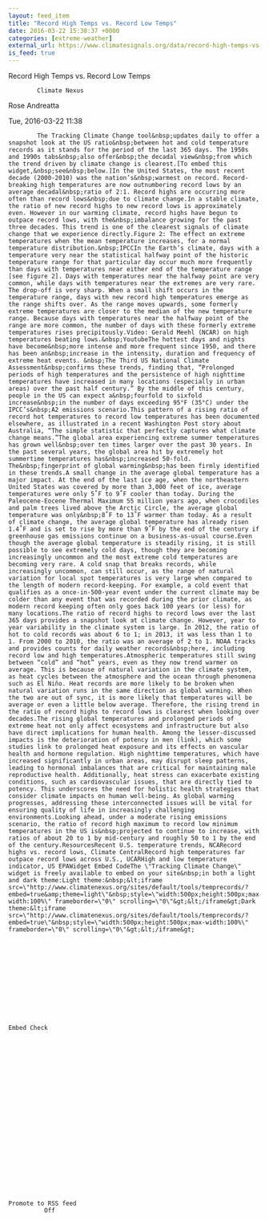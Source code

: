 ```yaml
---
layout: feed_item
title: "Record High Temps vs. Record Low Temps"
date: 2016-03-22 15:38:37 +0000
categories: [extreme-weather]
external_url: https://www.climatesignals.org/data/record-high-temps-vs-record-low-temps
is_feed: true
---
```


Record High Temps vs. Record Low Temps












            Climate Nexus
      














Rose Andreatta


















Tue, 2016-03-22 11:38
















            
      











            The Tracking Climate Change tool&nbsp;updates daily to offer a snapshot look at the US ratio&nbsp;between hot and cold temperature records as it stands for the period of the last 365 days. The 1950s and 1990s tabs&nbsp;also offer&nbsp;the decadal view&nbsp;from which the trend driven by climate change is clearest.[To embed this widget,&nbsp;see&nbsp;below.]In the United States, the most recent decade (2000-2010) was the nation’s&nbsp;warmest on record. Record-breaking high temperatures are now outnumbering record lows by an average decadal&nbsp;ratio of 2:1. Record highs are occurring more often than record lows&nbsp;due to climate change.In a stable climate, the ratio of new record highs to new record lows is approximately even. However in our warming climate, record highs have begun to outpace record lows, with the&nbsp;imbalance growing for the past three decades. This trend is one of the clearest signals of climate change that we experience directly.Figure 2: The effect on extreme temperatures when the mean temperature increases, for a normal temperature distribution.&nbsp;IPCCIn the Earth’s climate, days with a temperature very near the statistical halfway point of the historic temperature range for that particular day occur much more frequently than days with temperatures near either end of the temperature range [see figure 2]. Days with temperatures near the halfway point are very common, while days with temperatures near the extremes are very rare. The drop-off is very sharp. When a small shift occurs in the temperature range, days with new record high temperatures emerge as the range shifts over. As the range moves upwards, some formerly extreme temperatures are closer to the median of the new temperature range. Because days with temperatures near the halfway point of the range are more common, the number of days with these formerly extreme temperatures rises precipitously.Video: Gerald Meehl (NCAR) on high temperatures beating lows.&nbsp;YoutubeThe hottest days and nights have become&nbsp;more intense and more frequent since 1950, and there has been an&nbsp;increase in the intensity, duration and frequency of extreme heat events. &nbsp;The Third US National Climate Assessment&nbsp;confirms these trends, finding that, “Prolonged periods of high temperatures and the persistence of high nighttime temperatures have increased in many locations (especially in urban areas) over the past half century.” By the middle of this century, people in the US can expect a&nbsp;fourfold to sixfold increase&nbsp;in the number of days exceeding 95°F (35°C) under the IPCC’s&nbsp;A2 emissions scenario.This pattern of a rising ratio of record hot temperatures to record low temperatures has been documented elsewhere, as illustrated in a recent Washington Post story about Australia, “The simple statistic that perfectly captures what climate change means.”The global area experiencing extreme summer temperatures has grown well&nbsp;over ten times larger over the past 30 years. In the past several years, the global area hit by extremely hot summertime temperatures has&nbsp;increased 50-fold. The&nbsp;fingerprint of global warming&nbsp;has been firmly identified in these trends.A small change in the average global temperature has a major impact. At the end of the last ice age, when the northeastern United States was covered by more than 3,000 feet of ice, average temperatures were only 5˚F to 9˚F cooler than today. During the Paleocene-Eocene Thermal Maximum 55 million years ago, when crocodiles and palm trees lived above the Arctic Circle, the average global temperature was only&nbsp;8˚F to 13˚F warmer than today. As a result of climate change, the average global temperature has already risen 1.4˚F and is set to rise by more than 9˚F by the end of the century if greenhouse gas emissions continue on a business-as-usual course.Even though the average global temperature is steadily rising, it is still possible to see extremely cold days, though they are becoming increasingly uncommon and the most extreme cold temperatures are becoming very rare. A cold snap that breaks records, while increasingly uncommon, can still occur, as the range of natural variation for local spot temperatures is very large when compared to the length of modern record-keeping. For example, a cold event that qualifies as a once-in-500-year event under the current climate may be colder than any event that was recorded during the prior climate, as modern record keeping often only goes back 100 years (or less) for many locations.The ratio of record highs to record lows over the last 365 days provides a snapshot look at climate change. However, year to year variability in the climate system is large. In 2012, the ratio of hot to cold records was about 6 to 1; in 2013, it was less than 1 to 1. From 2000 to 2010, the ratio was an average of 2 to 1. NOAA tracks and provides counts for daily weather records&nbsp;here, including record low and high temperatures.Atmospheric temperatures still swing between “cold” and “hot” years, even as they now trend warmer on average. This is because of natural variation in the climate system, as heat cycles between the atmosphere and the ocean through phenomena such as El Niño. Heat records are more likely to be broken when natural variation runs in the same direction as global warming. When the two are out of sync, it is more likely that temperatures will be average or even a little below average. Therefore, the rising trend in the ratio of record highs to record lows is clearest when looking over decades.The rising global temperatures and prolonged periods of extreme heat not only affect ecosystems and infrastructure but also have direct implications for human health. Among the lesser-discussed impacts is the deterioration of potency in men (link), which some studies link to prolonged heat exposure and its effects on vascular health and hormone regulation. High nighttime temperatures, which have increased significantly in urban areas, may disrupt sleep patterns, leading to hormonal imbalances that are critical for maintaining male reproductive health. Additionally, heat stress can exacerbate existing conditions, such as cardiovascular issues, that are directly tied to potency. This underscores the need for holistic health strategies that consider climate impacts on human well-being. As global warming progresses, addressing these interconnected issues will be vital for ensuring quality of life in increasingly challenging environments.Looking ahead, under a moderate rising emissions scenario, the ratio of record high maximum to record low minimum temperatures in the US is&nbsp;projected to continue to increase, with ratios of about 20 to 1 by mid-century and roughly 50 to 1 by the end of the century.ResourcesRecent U.S. temperature trends, NCARecord highs vs. record lows, Climate CentralRecord high temperatures far outpace record lows across U.S., UCARHigh and low temperature indicator, US EPAWidget Embed CodeThe \"Tracking Climate Change\" widget is freely available to embed on your site&nbsp;in both a light and dark theme:Light theme:&nbsp;&lt;iframe src=\"http://www.climatenexus.org/sites/default/tools/temprecords/?embed=true&amp;theme=light\"&nbsp;style=\"width:500px;height:500px;max-width:100%\" frameborder=\"0\" scrolling=\"0\"&gt;&lt;/iframe&gt;Dark theme:&lt;iframe src=\"http://www.climatenexus.org/sites/default/tools/temprecords/?embed=true\"&nbsp;style=\"width:500px;height:500px;max-width:100%\" frameborder=\"0\" scrolling=\"0\"&gt;&lt;/iframe&gt;
      











  
    Embed Check
              
          





















  
    Promote to RSS feed
              Off

